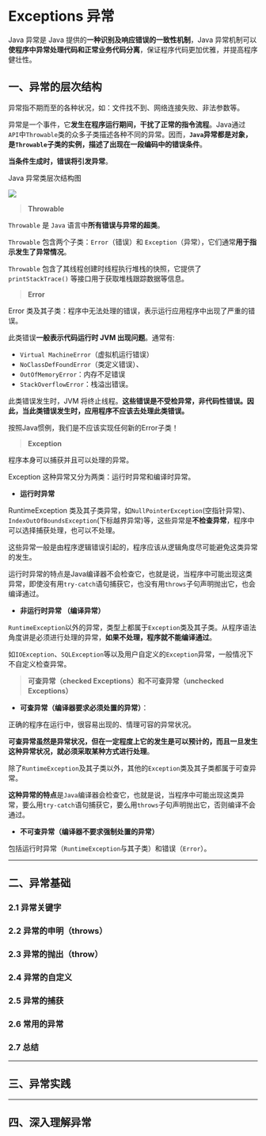 # Exceptions 异常

Java 异常是 Java 提供的**一种识别及响应错误的一致性机制**，Java 异常机制可以**使程序中异常处理代码和正常业务代码分离**，保证程序代码更加优雅，并提高程序健壮性。

## 一、异常的层次结构

异常指不期而至的各种状况，如：文件找不到、网络连接失败、非法参数等。

异常是一个事件，它**发生在程序运行期间，干扰了正常的指令流程**。Java通过 `API`中`Throwable`类的众多子类描述各种不同的异常。因而，**`Java`异常都是对象，是`Throwable`子类的实例，描述了出现在一段编码中的错误条件**。

**当条件生成时，错误将引发异常**。

Java 异常类层次结构图

![](https://pdai.tech/images/java/java-basic-exception-1.png)

> **Throwable**

`Throwable` 是 `Java` 语言中**所有错误与异常的超类**。

`Throwable` 包含两个子类：`Error`（错误）和 `Exception`（异常），它们通常**用于指示发生了异常情况**。

`Throwable` 包含了其线程创建时线程执行堆栈的快照，它提供了 `printStackTrace()` 等接口用于获取堆栈跟踪数据等信息。

> **Error**

Error 类及其子类：程序中无法处理的错误，表示运行应用程序中出现了严重的错误。

此类错误**一般表示代码运行时 JVM 出现问题**。通常有:

- `Virtual MachineError`（虚拟机运行错误）
- `NoClassDefFoundError`（类定义错误）、
- `OutOfMemoryError`：内存不足错误
- `StackOverflowError`：栈溢出错误。
  
此类错误发生时，JVM 将终止线程。**这些错误是不受检异常，非代码性错误。因此，当此类错误发生时，应用程序不应该去处理此类错误。**

按照Java惯例，我们是不应该实现任何新的Error子类！

> **Exception**

程序本身可以捕获并且可以处理的异常。

Exception 这种异常又分为两类：运行时异常和编译时异常。

- **运行时异常**

RuntimeException 类及其子类异常，如`NullPointerException`(空指针异常)、`IndexOutOfBoundsException`(下标越界异常)等，这些异常是**不检查异常**，程序中可以选择捕获处理，也可以不处理。

这些异常一般是由程序逻辑错误引起的，程序应该从逻辑角度尽可能避免这类异常的发生。

运行时异常的特点是Java编译器不会检查它，也就是说，当程序中可能出现这类异常，即使没有用`try-catch`语句捕获它，也没有用`throws`子句声明抛出它，也会编译通过。

- **非运行时异常 （编译异常）**

`RuntimeException`以外的异常，类型上都属于`Exception`类及其子类。从程序语法角度讲是必须进行处理的异常，**如果不处理，程序就不能编译通过**。

如`IOException`、`SQLException`等以及用户自定义的`Exception`异常，一般情况下不自定义检查异常。

> **可查异常（checked Exceptions）和不可查异常（unchecked Exceptions）**

- **可查异常（编译器要求必须处置的异常）**：

正确的程序在运行中，很容易出现的、情理可容的异常状况。

**可查异常虽然是异常状况，但在一定程度上它的发生是可以预计的，而且一旦发生这种异常状况，就必须采取某种方式进行处理**。

除了`RuntimeException`及其子类以外，其他的`Exception`类及其子类都属于可查异常。

**这种异常的特点**是`Java`编译器会检查它，也就是说，当程序中可能出现这类异常，要么用`try-catch`语句捕获它，要么用`throws`子句声明抛出它，否则编译不会通过。

- **不可查异常（编译器不要求强制处置的异常）**

包括运行时异常（`RuntimeException`与其子类）和错误（`Error`）。

****

## 二、异常基础

### 2.1 异常关键字

### 2.2 异常的申明（throws）

### 2.3 异常的抛出（throw）

### 2.4 异常的自定义

### 2.5 异常的捕获

### 2.6 常用的异常

### 2.7 总结

****

## 三、异常实践

****

## 四、深入理解异常
